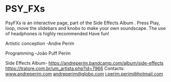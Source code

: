 # PSY_FXs
PsyFXs is an interactive page, part of the Side Effects Album . 
Press Play, loop, move the slidebars and knobs to make your own soundscape. 
The use of headphones is highly recommended
Have fun!

Artistic  conception
  -Andre Perim

Programming
  -João Puff Perim

Side Effects Album- 
https://andreperim.bandcamp.com/album/side-effects
https://tratore.com.br/um_artista.php?id=7966
Contacts:
www.andreperim.com
andreperim@globo.com
j.perim.perim@hotmail.com
